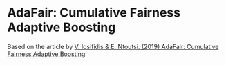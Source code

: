 # AdaFair: Cumulative Fairness Adaptive Boosting

Based on the article by [V. Iosifidis & E. Ntoutsi. (2019) AdaFair: Cumulative Fairness Adaptive Boosting](https://arxiv.org/pdf/1909.08982.pdf)
